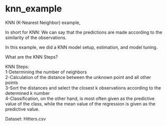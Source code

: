 # knn_example
KNN (K-Nearest Neighbor) example,<br>

In short for KNN: We can say that the predictions are made according to the similarity of the observations.<br>

In this example, we did a KNN model setup, estimation, and model tuning.<br>

What are the KNN Steps?<br>

KNN Steps:<br>
1-Determining the number of neighbors<br>
2-Calculation of the distance between the unknown point and all other points<br>
3-Sort the distances and select the closest k observations according to the determined k number<br>
4-Classification, on the other hand, is most often given as the predictive value of the class, while the mean value of the regression is given as the predictive value.<br>

Dataset: Hitters.csv
